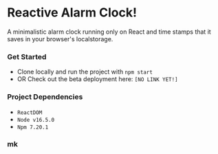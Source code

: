 # Reactive Alarm Clock!
A minimalistic alarm clock running only on React and time stamps that it saves in your browser's localstorage.

### Get Started

* Clone locally and run the project with `npm start`
* OR Check out the beta deployment here: `[NO LINK YET!]`

### Project Dependencies

* `ReactDOM` 
* `Node v16.5.0`
* `Npm 7.20.1`

### mk